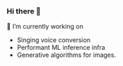 ### Hi there 👋

<!--
**Sreerag-ibtl/Sreerag-ibtl** is a ✨ _special_ ✨ repository because its `README.md` (this file) appears on your GitHub profile.
-->


🔭 I’m currently working on
-  Singing voice conversion
-  Performant ML inference infra
-  Generative algorithms for images.

<!--
[![Stats](https://github-readme-stats.vercel.app/api?username=Sreerag-ibtl)](https://github.com/anuraghazra/github-readme-stats)
-->

<!--
- 🌱 I’m currently learning ...
- 👯 I’m looking to collaborate on ...
- 🤔 I’m looking for help with ...
- 💬 Ask me about ...
- 📫 How to reach me: sreeragibtl@gmail.com
- 😄 Pronouns: ...???
- ⚡ Fun fact: ...
-->
